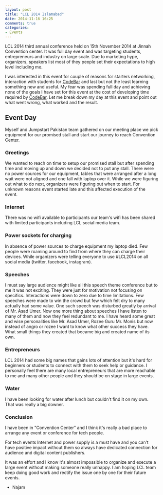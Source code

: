 ```yaml
---
layout: post
title: "LCL 2014 Islamabad"
date: 2014-11-16 16:25
comments: true
categories: 
- Events
---
```


LCL 2014 third annual conference held on 15th November 2014 at Jinnah Convention center. It was full day event and was targeting students, entrepreneurs and industry on large scale. Due to marketing hype, organizers, speakers list most of they people set their expectations to high level including me.

I was interested in this event for couple of reasons for starters networking, interaction with students for [CodeBar](http://codebar.pk) and last but not the least learning something new and useful. My fear was spending full day and achieving none of the goals I have set for this event at the cost of developing time required by [CodeBar](http://codebar.pk). Let me break down my day at this event and point out what went wrong, what worked and the result.



## Event Day 
Myself and Jumpstart Pakistan team gathered on our meeting place we pick equipment for our promised stall and start our journey to reach Convention Center. 

### Greetings
We wanted to reach on time to setup our promised stall but after spending time and moving up and down we decided not to put any stall. There were no power sources for our equipment, tables that were arranged after a long wait were not aligned and one fall with laptop over it. While we were figuring out what to do next, organizers were figuring out when to start. For unknown reasons event started late and this affected execution of the event. 



### Internet 
There was no wifi available to participants our team's wifi has been shared with limited participants including LCL social media team. 


### Power sockets for charging
In absence of power sources to charge equipment my laptop died. Few people were roaming around to find from where they can charge their devices. While organizers were telling everyone to use #LCL2014 on all social media (twitter, facebook, instagram). 

### Speeches 
I must say large audience might like all this speech theme conference but to me it was not exciting. They were just for motivation not focusing on specifics. Interactions were down to zero due to time limitations. Few speeches were made to win the crowd but few which felt dry to many actually had some value. One such speech was disturbed greatly by arrival of Mr. Asad Umer. Now one more thing about speeches I have listen to many of them and now they feel redundant to me. I have heard some great and wise personalities like Mr. Asad Umer, Rozee Guru Mr. Monis but now instead of angro or rozee I want to know what other success they have. What small things they created that became big and created name of its own.

### Entrepreneurs
LCL 2014 had some big names that gains lots of attention but it's hard for beginners or students to connect with them to seek help or guidance. I personally feel there are many local entrepreneurs that are more reachable to me and many other people and they should be on stage in large events. 


### Water
I have been looking for water after lunch but couldn't find it on my own. That was really a big downer.


### Conclusion

I have been in "Convention Center" and I think it's really a bad place to arrange any event or conference for tech people.

For tech events Internet and power supply is a must have and you can't have positive impact without them so always have dedicated connection for audience and digital content publishers.

It was an effort and I know it's almost impossible to organize and execute a large event without making someone really unhappy. I am hoping LCL team keep doing good work and rectify the issue one by one for their future events.


- Najam